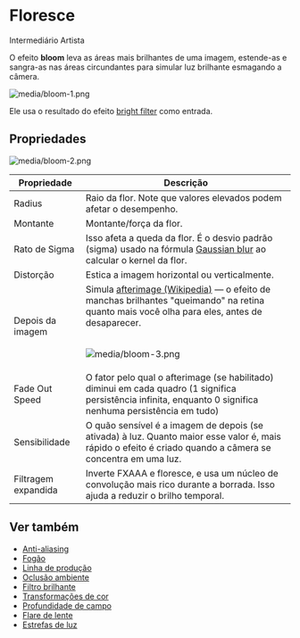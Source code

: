 # Floresce

<span class="badge text-bg-primary">Intermediário</span>
<span class="badge text-bg-success">Artista </span>

O efeito **bloom** leva as áreas mais brilhantes de uma imagem, estende-as e sangra-as nas áreas circundantes para simular luz brilhante esmagando a câmera.

![media/bloom-1.png](media/bloom-1.png)

Ele usa o resultado do efeito [bright filter](bright-filter.md) como entrada.

## Propriedades

![media/bloom-2.png](media/bloom-2.png)

| Propriedade | Descrição |
| -------------- | ---- 
| Radius | Raio da flor. Note que valores elevados podem afetar o desempenho. |
| Montante | Montante/força da flor. |
| Rato de Sigma | Isso afeta a queda da flor. É o desvio padrão [](http://en.wikipedia.org/wiki/Standard_deviation) (sigma) usado na fórmula [Gaussian blur](http://en.wikipedia.org/wiki/Gaussian_blur) ao calcular o kernel da flor. |
| Distorção | Estica a imagem horizontal ou verticalmente. |
| Depois da imagem | Simula [afterimage (Wikipedia)](http://en.wikipedia.org/wiki/Afterimage) — o efeito de manchas brilhantes "queimando" na retina quanto mais você olha para eles, antes de desaparecer.  <p><br>![media/bloom-3.png](media/bloom-3.png) |
| Fade Out Speed | O fator pelo qual o afterimage (se habilitado) diminui em cada quadro (1 significa persistência infinita, enquanto 0 significa nenhuma persistência em tudo) |
| Sensibilidade | O quão sensível é a imagem de depois (se ativada) à luz. Quanto maior esse valor é, mais rápido o efeito é criado quando a câmera se concentra em uma luz. |
| Filtragem expandida | Inverte FXAAA e floresce, e usa um núcleo de convolução mais rico durante a borrada. Isso ajuda a reduzir o brilho temporal. |

## Ver também

* [Anti-aliasing](anti-aliasing.md)
* [Fogão](fog.md)
* [Linha de produção](outline.md)
* [Oclusão ambiente](ambient-occlusion.md)
* [Filtro brilhante](bright-filter.md)
* [Transformações de cor](color-transforms/index.md)
* [Profundidade de campo](depth-of-field.md)
* [Flare de lente](lens-flare.md)
* [Estrefas de luz](light-streaks.md)